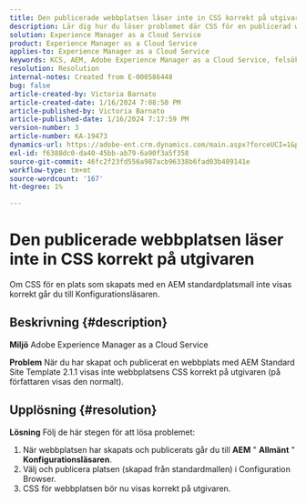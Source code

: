 ```yaml
---
title: Den publicerade webbplatsen läser inte in CSS korrekt på utgivaren
description: Lär dig hur du löser problemet där CSS för en publicerad webbplats inte läses in korrekt.
solution: Experience Manager as a Cloud Service
product: Experience Manager as a Cloud Service
applies-to: Experience Manager as a Cloud Service
keywords: KCS, AEM, Adobe Experience Manager as a Cloud Service, felsökning, publicerad webbplats, inte inläsning av CSS, utgivare
resolution: Resolution
internal-notes: Created from E-000586448
bug: false
article-created-by: Victoria Barnato
article-created-date: 1/16/2024 7:08:50 PM
article-published-by: Victoria Barnato
article-published-date: 1/16/2024 7:17:59 PM
version-number: 3
article-number: KA-19473
dynamics-url: https://adobe-ent.crm.dynamics.com/main.aspx?forceUCI=1&pagetype=entityrecord&etn=knowledgearticle&id=114ceba7-a2b4-ee11-a569-6045bd006704
exl-id: f6388dc0-da40-45bb-ab79-6a90f3a5f358
source-git-commit: 46fc2f23fd556a987acb96338b6fad03b489141e
workflow-type: tm+mt
source-wordcount: '167'
ht-degree: 1%

---
```


# Den publicerade webbplatsen läser inte in CSS korrekt på utgivaren


Om CSS för en plats som skapats med en AEM standardplatsmall inte visas korrekt går du till Konfigurationsläsaren.

## Beskrivning {#description}


<b>Miljö</b>
Adobe Experience Manager as a Cloud Service

<b>Problem</b>
När du har skapat och publicerat en webbplats med AEM Standard Site Template 2.1.1 visas inte webbplatsens CSS korrekt på utgivaren (på författaren visas den normalt).


## Upplösning {#resolution}


<b>Lösning</b>
Följ de här stegen för att lösa problemet:

1. När webbplatsen har skapats och publicerats går du till <b>AEM</b> &quot; <b>Allmänt</b> &quot; <b>Konfigurationsläsaren</b>.
2. Välj och publicera platsen (skapad från standardmallen) i Configuration Browser.
3. CSS för webbplatsen bör nu visas korrekt på utgivaren.
